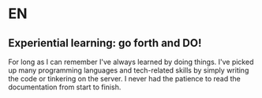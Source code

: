 # EN

## Experiential learning: go forth and DO!

For long as I can remember I've always learned by doing things. I've picked up many programming languages and tech-related skills
by simply writing the code or tinkering on the server. I never had the patience to read the documentation from start to finish.
